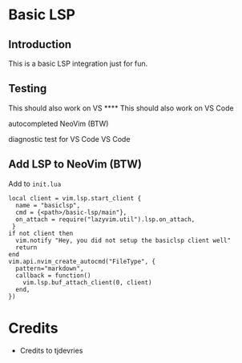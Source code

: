 # Basic LSP

## Introduction

This is a basic LSP integration just for fun.

## Testing

This should also work on VS \*\*\*\*
This should also work on VS Code

autocompleted NeoVim (BTW)

diagnostic test for VS Code
VS Code

## Add LSP to NeoVim (BTW)

Add to `init.lua`

```
local client = vim.lsp.start_client {
  name = "basiclsp",
  cmd = {<path>/basic-lsp/main"},
  on_attach = require("lazyvim.util").lsp.on_attach,
 }
if not client then
  vim.notify "Hey, you did not setup the basiclsp client well"
  return
end
vim.api.nvim_create_autocmd("FileType", {
  pattern="markdown",
  callback = function()
    vim.lsp.buf_attach_client(0, client)
  end,
})

```

# Credits

- Credits to tjdevries
